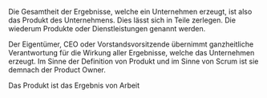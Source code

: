 Die Gesamtheit der Ergebnisse, welche ein Unternehmen erzeugt, ist also das Produkt des Unternehmens. Dies lässt sich in Teile zerlegen. Die wiederum Produkte oder Dienstleistungen genannt werden. 

Der Eigentümer, CEO oder Vorstandsvorsitzende übernimmt ganzheitliche Verantwortung für die Wirkung aller Ergebnisse, welche das Unternehmen erzeugt. Im Sinne der Definition von Produkt und im Sinne von Scrum ist sie demnach der Product Owner.

Das Produkt ist das Ergebnis von Arbeit